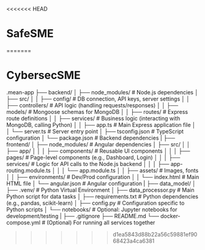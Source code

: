 <<<<<<< HEAD
# SafeSME
=======
# CybersecSME 
.mean-app
├── backend/
│   ├── node_modules/             # Node.js dependencies
│   ├── src/
│   │   ├── config/               # DB connection, API keys, server settings
│   │   ├── controllers/          # API logic (handling requests/responses)
│   │   ├── models/               # Mongoose schemas for MongoDB
│   │   ├── routes/               # Express route definitions
│   │   ├── services/             # Business logic (interacting with MongoDB, calling Python)
│   │   ├── app.ts                # Main Express application file
│   │   └── server.ts             # Server entry point
│   ├── tsconfig.json             # TypeScript configuration
│   └── package.json              # Backend dependencies
|
├── frontend/
│   ├── node_modules/             # Angular dependencies
│   ├── src/
│   │   ├── app/
│   │   │   ├── components/       # Reusable UI components
│   │   │   ├── pages/            # Page-level components (e.g., Dashboard, Login)
│   │   │   ├── services/         # Logic for API calls to the Node.js backend
│   │   │   ├── app-routing.module.ts
│   │   │   └── app.module.ts
│   │   ├── assets/               # Images, fonts
│   │   ├── environments/         # Dev/Prod configuration
│   │   └── index.html            # Main HTML file
│   └── angular.json              # Angular configuration
|
├── data_model/
│   ├── .venv/                    # Python Virtual Environment
│   ├── data_processor.py         # Main Python script for data tasks
│   ├── requirements.txt          # Python dependencies (e.g., pandas, scikit-learn)
│   ├── config.py                 # Configuration specific to Python scripts
│   └── notebooks/                # Optional: Jupyter notebooks for development/testing
|
├── .gitignore
├── README.md
└── docker-compose.yml            # (Optional) For running all services together
>>>>>>> d1ea5843d88b22a56c59881ef9068423a4ca6381
